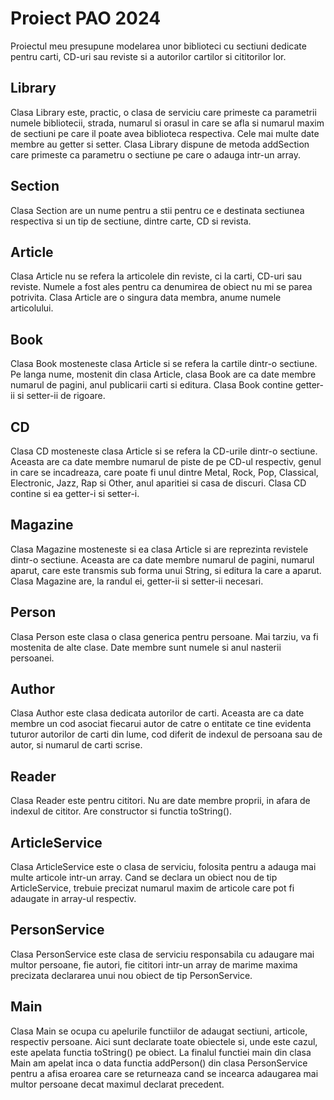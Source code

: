 # Proiect PAO 2024
Proiectul meu presupune modelarea unor biblioteci cu sectiuni dedicate pentru carti, CD-uri sau reviste si a autorilor cartilor si cititorilor lor.

## Library
Clasa Library este, practic, o clasa de serviciu care primeste ca parametrii numele bibliotecii, strada, numarul si orasul in care se afla si numarul maxim de sectiuni pe care il poate avea biblioteca respectiva. Cele mai multe date membre au getter si setter. Clasa Library dispune de metoda addSection care primeste ca parametru o sectiune pe care o adauga intr-un array.

## Section
Clasa Section are un nume pentru a stii pentru ce e destinata sectiunea respectiva si un tip de sectiune, dintre carte, CD si revista.

## Article
Clasa Article nu se refera la articolele din reviste, ci la carti, CD-uri sau reviste. Numele a fost ales pentru ca denumirea de obiect nu mi se parea potrivita. Clasa Article are o singura data membra, anume numele articolului.

## Book
Clasa Book mosteneste clasa Article si se refera la cartile dintr-o sectiune. Pe langa nume, mostenit din clasa Article, clasa Book are ca date membre numarul de pagini, anul publicarii carti si editura. Clasa Book contine getter-ii si setter-ii de rigoare.

## CD
Clasa CD mosteneste clasa Article si se refera la CD-urile dintr-o sectiune. Aceasta are ca date membre numarul de piste de pe CD-ul respectiv, genul in care se incadreaza, care poate fi unul dintre Metal, Rock, Pop, Classical, Electronic, Jazz, Rap si Other, anul aparitiei si casa de discuri. Clasa CD contine si ea getter-i si setter-i.

## Magazine
Clasa Magazine mosteneste si ea clasa Article si are reprezinta revistele dintr-o sectiune. Aceasta are ca date membre numarul de pagini, numarul aparut, care este transmis sub forma unui String, si editura la care a aparut. Clasa Magazine are, la randul ei, getter-ii si setter-ii necesari.

## Person
Clasa Person este clasa o clasa generica pentru persoane. Mai tarziu, va fi mostenita de alte clase. Date membre sunt numele si anul nasterii persoanei.

## Author
Clasa Author este clasa dedicata autorilor de carti. Aceasta are ca date membre un cod asociat fiecarui autor de catre o entitate ce tine evidenta tuturor autorilor de carti din lume, cod diferit de indexul de persoana sau de autor, si numarul de carti scrise. 

## Reader
Clasa Reader este pentru cititori. Nu are date membre proprii, in afara de indexul de cititor. Are constructor si functia toString().

## ArticleService
Clasa ArticleService este o clasa de serviciu, folosita pentru a adauga mai multe articole intr-un array. Cand se declara un obiect nou de tip ArticleService, trebuie precizat numarul maxim de articole care pot fi adaugate in array-ul respectiv.

## PersonService
Clasa PersonService este clasa de serviciu responsabila cu adaugare mai multor persoane, fie autori, fie cititori intr-un array de marime maxima precizata declararea unui nou obiect de tip PersonService.

## Main
Clasa Main se ocupa cu apelurile functiilor de adaugat sectiuni, articole, respectiv persoane. Aici sunt declarate toate obiectele si, unde este cazul, este apelata functia toString() pe obiect. La finalul functiei main din clasa Main am apelat inca o data functia addPerson() din clasa PersonService pentru a afisa eroarea care se returneaza cand se incearca adaugarea mai multor persoane decat maximul declarat precedent.

